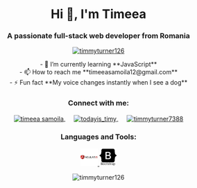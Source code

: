 <h1 style="text-align: center;">Hi 👋, I'm Timeea</h1>
<h3 style="text-align: center;">A passionate full-stack web developer from Romania</h3>

<p style="text-align: center;">
    <a href="https://github.com/ryo-ma/github-profile-trophy">
        <img src="https://github-profile-trophy.vercel.app/?username=timmyturner126" alt="timmyturner126">
    </a>
</p>

<p style="text-align: center;">- 🌱 I’m currently learning **JavaScript**<br>- 📫 How to reach me **timeeasamoila12@gmail.com**<br>- ⚡ Fun fact **My voice changes instantly when I see a dog**</p>

<h3 style="text-align: center;">Connect with me:</h3>
<p style="text-align: center;">
    <a href="https://linkedin.com/in/timeea samoila" target="blank" style="margin: 0 10px;">
        <img align="center" src="https://raw.githubusercontent.com/rahuldkjain/github-profile-readme-generator/master/src/images/icons/Social/linked-in-alt.svg" alt="timeea samoila" height="30" width="40">
    </a>
    <a href="https://instagram.com/todayis_timy" target="blank" style="margin: 0 10px;">
        <img align="center" src="https://raw.githubusercontent.com/rahuldkjain/github-profile-readme-generator/master/src/images/icons/Social/instagram.svg" alt="todayis_timy" height="30" width="40">
    </a>
    <a href="https://discord.gg/timmyturner7388" target="blank" style="margin: 0 10px;">
        <img align="center" src="https://raw.githubusercontent.com/rahuldkjain/github-profile-readme-generator/master/src/images/icons/Social/discord.svg" alt="timmyturner7388" height="30" width="40">
    </a>
</p>

<h3 style="text-align: center;">Languages and Tools:</h3>
<p style="text-align: center;">
    <a href="https://angular.io" target="_blank" rel="noreferrer">
        <img src="https://raw.githubusercontent.com/devicons/devicon/master/icons/angularjs/angularjs-original-wordmark.svg" alt="angularjs" width="40" height="40">
    </a>
    <a href="https://getbootstrap.com" target="_blank" rel="noreferrer">
        <img src="https://raw.githubusercontent.com/devicons/devicon/master/icons/bootstrap/bootstrap-plain-wordmark.svg" alt="bootstrap" width="40" height="40">
    </a>
    <!-- Other icons -->
</p>

<p style="text-align: center;">
    <img align="center" src="https://github-readme-stats.vercel.app/api?username=timmyturner126&show_icons=true&locale=en" alt="timmyturner126">
</p>

<!--
**timmyturner126/timmyturner126** is a ✨ _special_ ✨ repository because its `README.md` (this file) appears on your GitHub profile.

Here are some ideas to get you started:

- 🔭 I’m currently working on ...
- 🌱 I’m currently learning ...
- 👯 I’m looking to collaborate on ...
- 🤔 I’m looking for help with ...
- 💬 Ask me about ...
- 📫 How to reach me: ...
- 😄 Pronouns: ...
- ⚡ Fun fact: ...
-->
